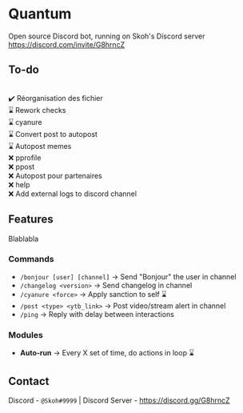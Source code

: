 # Quantum
Open source Discord bot, running on Skoh's Discord server<br>
https://discord.com/invite/G8hrncZ<br/>


## To-do
<br/>
✔️ Réorganisation des fichier<br/>
⌛ Rework checks<br/>
⌛ cyanure</br>
⌛ Convert post to autopost<br/>
⌛ Autopost memes<br/>
❌ pprofile<br/>
❌ ppost<br/>
❌ Autopost pour partenaires<br/>
❌ help<br/>
❌ Add external logs to discord channel<br/>


## Features
Blablabla

### **Commands**
- `/bonjour [user] [channel]` -> Send "Bonjour" the user in channel
- `/changelog <version>` -> Send changelog in channel
- `/cyanure <force>` -> Apply sanction to self ⌛
- `/post <type> <ytb_link>` -> Post video/stream alert in channel
- `/ping` -> Reply with delay between interactions

### **Modules**
- **Auto-run** -> Every X set of time, do actions in loop ⌛


## Contact
Discord - `@Skoh#9999` | Discord Server - https://discord.gg/G8hrncZ